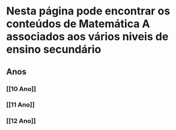 # Nesta página pode encontrar os conteúdos de Matemática A associados aos vários niveis de ensino secundário

## Anos

### [[10 Ano]]

### [[11 Ano]]

### [[12 Ano]]
